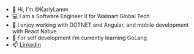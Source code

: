 - 👋 Hi, I’m @KarlyLamm 
- 💻 I am a Software Engineer II for Walmart Global Tech
- 👀 I enjoy working with DOTNET and Angular, and mobile development with React Native
- 🌱 For self development i’m currently learning GoLang
- 📫 [Linkedin](https://www.linkedin.com/in/karly-lamm-0289a9141/) 


<!---
KarlyLamm/KarlyLamm is a ✨ special ✨ repository because its `README.md` (this file) appears on your GitHub profile.
You can click the Preview link to take a look at your changes.
--->

